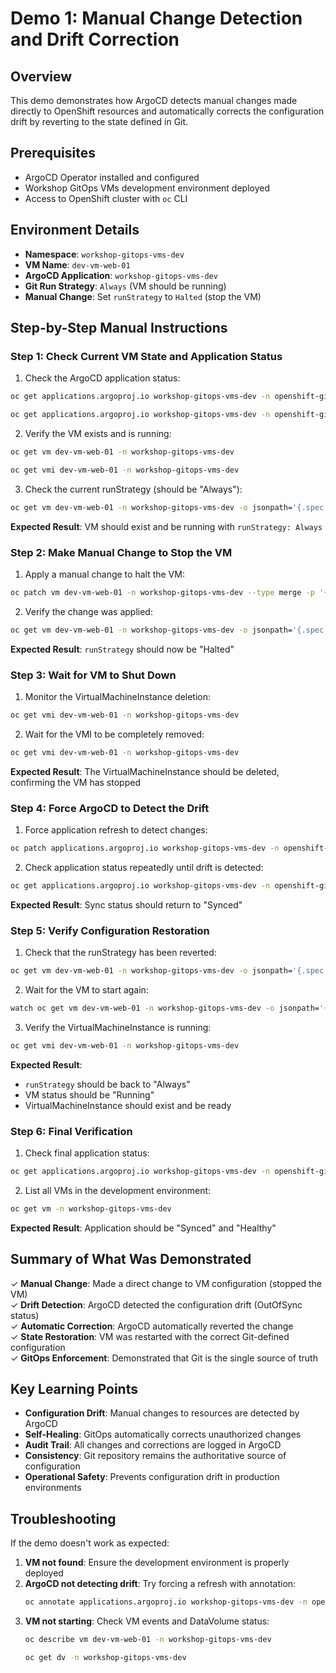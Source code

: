 # Demo 1: Manual Change Detection and Drift Correction

## Overview
This demo demonstrates how ArgoCD detects manual changes made directly to OpenShift resources and automatically corrects the configuration drift by reverting to the state defined in Git.

## Prerequisites
- ArgoCD Operator installed and configured
- Workshop GitOps VMs development environment deployed
- Access to OpenShift cluster with `oc` CLI

## Environment Details
- **Namespace**: `workshop-gitops-vms-dev`
- **VM Name**: `dev-vm-web-01`
- **ArgoCD Application**: `workshop-gitops-vms-dev`
- **Git Run Strategy**: `Always` (VM should be running)
- **Manual Change**: Set `runStrategy` to `Halted` (stop the VM)

## Step-by-Step Manual Instructions

### Step 1: Check Current VM State and Application Status

1. Check the ArgoCD application status:
```bash
oc get applications.argoproj.io workshop-gitops-vms-dev -n openshift-gitops -o jsonpath='{.status.sync.status}'
```

```bash
oc get applications.argoproj.io workshop-gitops-vms-dev -n openshift-gitops -o jsonpath='{.status.health.status}'
```

2. Verify the VM exists and is running:
```bash
oc get vm dev-vm-web-01 -n workshop-gitops-vms-dev
```

```bash
oc get vmi dev-vm-web-01 -n workshop-gitops-vms-dev
```

3. Check the current runStrategy (should be "Always"):
```bash
oc get vm dev-vm-web-01 -n workshop-gitops-vms-dev -o jsonpath='{.spec.runStrategy}'
```

**Expected Result**: VM should exist and be running with `runStrategy: Always`

### Step 2: Make Manual Change to Stop the VM

1. Apply a manual change to halt the VM:
```bash
oc patch vm dev-vm-web-01 -n workshop-gitops-vms-dev --type merge -p '{"spec":{"runStrategy":"Halted"}}'
```

2. Verify the change was applied:
```bash
oc get vm dev-vm-web-01 -n workshop-gitops-vms-dev -o jsonpath='{.spec.runStrategy}'
```

**Expected Result**: `runStrategy` should now be "Halted"

### Step 3: Wait for VM to Shut Down

1. Monitor the VirtualMachineInstance deletion:
```bash
oc get vmi dev-vm-web-01 -n workshop-gitops-vms-dev
```

2. Wait for the VMI to be completely removed:
```bash
oc get vmi dev-vm-web-01 -n workshop-gitops-vms-dev
```

**Expected Result**: The VirtualMachineInstance should be deleted, confirming the VM has stopped

### Step 4: Force ArgoCD to Detect the Drift

1. Force application refresh to detect changes:
```bash
oc patch applications.argoproj.io workshop-gitops-vms-dev -n openshift-gitops --type merge -p '{"operation":{"initiatedBy":{"username":"admin"},"sync":{"revision":"HEAD"}}}'
```

2. Check application status repeatedly until drift is detected:
```bash
oc get applications.argoproj.io workshop-gitops-vms-dev -n openshift-gitops -o jsonpath='{.status.sync.status}'
```



**Expected Result**: Sync status should return to "Synced"

### Step 5: Verify Configuration Restoration

1. Check that the runStrategy has been reverted:
```bash
oc get vm dev-vm-web-01 -n workshop-gitops-vms-dev -o jsonpath='{.spec.runStrategy}'
```

2. Wait for the VM to start again:
```bash
watch oc get vm dev-vm-web-01 -n workshop-gitops-vms-dev -o jsonpath='{.status.printableStatus}'
```

3. Verify the VirtualMachineInstance is running:
```bash
oc get vmi dev-vm-web-01 -n workshop-gitops-vms-dev
```

**Expected Result**: 
- `runStrategy` should be back to "Always"
- VM status should be "Running"
- VirtualMachineInstance should exist and be ready

### Step 6: Final Verification

1. Check final application status:
```bash
oc get applications.argoproj.io workshop-gitops-vms-dev -n openshift-gitops -o custom-columns="NAME:.metadata.name,SYNC:.status.sync.status,HEALTH:.status.health.status"
```

2. List all VMs in the development environment:
```bash
oc get vm -n workshop-gitops-vms-dev
```

**Expected Result**: Application should be "Synced" and "Healthy"

## Summary of What Was Demonstrated

✓ **Manual Change**: Made a direct change to VM configuration (stopped the VM)  
✓ **Drift Detection**: ArgoCD detected the configuration drift (OutOfSync status)  
✓ **Automatic Correction**: ArgoCD automatically reverted the change  
✓ **State Restoration**: VM was restarted with the correct Git-defined configuration  
✓ **GitOps Enforcement**: Demonstrated that Git is the single source of truth  

## Key Learning Points

- **Configuration Drift**: Manual changes to resources are detected by ArgoCD
- **Self-Healing**: GitOps automatically corrects unauthorized changes
- **Audit Trail**: All changes and corrections are logged in ArgoCD
- **Consistency**: Git repository remains the authoritative source of configuration
- **Operational Safety**: Prevents configuration drift in production environments

## Troubleshooting

If the demo doesn't work as expected:

1. **VM not found**: Ensure the development environment is properly deployed
2. **ArgoCD not detecting drift**: Try forcing a refresh with annotation:
   ```bash
   oc annotate applications.argoproj.io workshop-gitops-vms-dev -n openshift-gitops argocd.argoproj.io/refresh="$(date)" --overwrite
   ```
3. **VM not starting**: Check VM events and DataVolume status:
   ```bash
   oc describe vm dev-vm-web-01 -n workshop-gitops-vms-dev
   ```
   ```bash
   oc get dv -n workshop-gitops-vms-dev
   ```